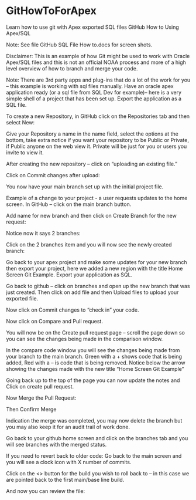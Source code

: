 # GitHowToForApex
Learn how to use git with Apex exported SQL files
GitHub How to Using Apex/SQL


Note: See file GitHub SQL File How to.docs for screen shots.



Disclaimer: This is an example of how Git might be used to work with Oracle Apex/SQL files and this is not an official NOAA process and more of a high level overview of how to branch and merge your code.

Note: There are 3rd party apps and plug-ins that do a lot of the work for you – this example is working with sql files manually. 
Have an oracle apex application ready (or a sql file from SQL Dev for example)– here is a very simple shell of a project that has been set up.  Export the application as a SQL file.
 
To create a new Repository, in GitHub click on the Repositories tab and then select New:
  

Give your Repository a name in the name field, select the options at the bottom, take extra notice if you want your repository to be Public or Private, if Public anyone on the web view it. Private will be just for you or users you invite to view it.
 

After creating the new repository – click on “uploading an existing file.”
 
Click on Commit changes after upload:
 

You now have your main branch set up with the initial project file.
 






Example of a change to your project - a user requests updates to the home screen.
In GitHub – click on the main branch button.
  

Add name for new branch and then click on Create Branch for the new request:
 
Notice now it says 2 branches:
 
Click on the 2 branches item and you will now see the newly created branch:
 

Go back to your apex project and make some updates for your new branch then export your project, here we added a new region with the title Home Screen Git Example. Export your application as SQL.
 
Go back to github – click on branches and open up the new branch that was just created. Then click on add file and then Upload files to upload your exported file. 

Now click on Commit changes to “check in” your code.
 
Now click on Compare and Pull request.
 
You will now be on the Create pull request page – scroll the page down so you can see the changes being made in the comparison window.
 

In the compare code window you will see the changes being made from your branch to the main branch.
Green with a + shows code that is being added, Red with a – is code that is being removed.
Notice below the arrow showing the changes made with the new title “Home Screen Git Example”
 

Going back up to the top of the page you can now update the notes and Click on create pull request.
 
Now Merge the Pull Request:
 
Then Confirm Merge 





Indication the merge was completed, you may now delete the branch but you may also keep it for an audit trail of work done. 
 

Go back to your github home screen and click on the branches tab and you will see branches with the merged status.
 










If you need to revert back to older code:
Go back to the main screen and you will see a clock icon with X number of commits. 
 

Click on the <> button for the build you wish to roll back to – in this case we are pointed back to the first main/base line build.
 

And now you can review the file:
 
